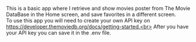 This is a basic app where I retrieve and show movies poster from The Movie DataBase in the Home screen, and save favorites in a different screen.<br>
To use this app you will need to create your own API key on https://developer.themoviedb.org/docs/getting-started.<br>
After you have your API key you can save it in the .env file.
